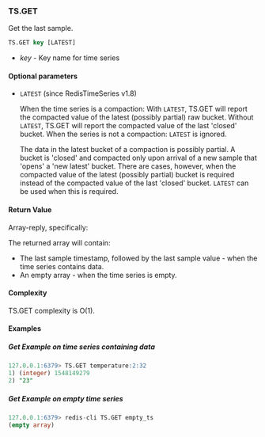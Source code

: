### TS.GET

Get the last sample.

```sql
TS.GET key [LATEST]
```

* _key_ - Key name for time series

#### Optional parameters

* `LATEST` (since RedisTimeSeries v1.8)

  When the time series is a compaction: With `LATEST`, TS.GET will report the compacted value of the latest (possibly partial) raw bucket. Without `LATEST`, TS.GET will report the compacted value of the last 'closed' bucket. When the series is not a compaction: `LATEST` is ignored.
  
  The data in the latest bucket of a compaction is possibly partial. A bucket is 'closed' and compacted only upon arrival of a new sample that 'opens' a 'new latest' bucket. There are cases, however, when the compacted value of the latest (possibly partial) bucket is required instead of the compacted value of the last 'closed' bucket. `LATEST` can be used when this is required.

#### Return Value

Array-reply, specifically:

The returned array will contain:
- The last sample timestamp, followed by the last sample value - when the time series contains data. 
- An empty array - when the time series is empty.


#### Complexity

TS.GET complexity is O(1).

#### Examples

##### Get Example on time series containing data

```sql
127.0.0.1:6379> TS.GET temperature:2:32
1) (integer) 1548149279
2) "23"
```

##### Get Example on empty time series 

```sql
127.0.0.1:6379> redis-cli TS.GET empty_ts
(empty array)
```
